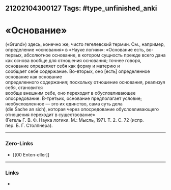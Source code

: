 21202104300127
Tags: #type_unfinished_anki 
---
# «Основание» 

(«Grund») здесь, конечно же, чисто гегелевский термин. См., например, определение «основания» в «Науке логики»: «Основание есть, во-первых, абсолютное основание, в котором сущность прежде всего дана как основа вообще для отношения основания; точнее говоря, основание определяет себя как форму и материю и  <br>сообщает себе содержание. Во-вторых, оно [есть] определенное основание как основание <br>определенного содержания; поскольку отношение основания, реализуя себя, становится <br>вообще внешним себе, оно переходит в обусловливающее опосредование. В-третьих, основание предполагает условие; необусловленное — это их единство, сама суть дела <br>(die Sache an sich), которая через опосредование обусловливающего отношения переходит в существование» <br>(Гегель Г. В. Ф. Наука логики. М.: Мысль, 1971. Т. 2. С. 72 (испр. <br>пер. Б. Г. Столпнера). 

---
### Zero-Links
- [[00 Enten-eller]]
---
### Links
-